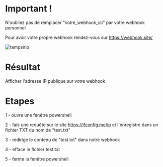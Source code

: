 # Important ! 

N'oubliez pas de remplacer "votre_webhook_ici" par votre webhook personnel

Pour avoir votre propre webhook rendez-vous sur https://webhook.site/

![tempsnip](https://user-images.githubusercontent.com/120284573/211386735-19f0094d-29fa-4a90-8d39-428809637ab1.png)


# Résultat

Afficher l'adresse IP publique sur votre webhook


# Etapes

1 - ouvre une fenêtre powershell

2 - fais une requête sur le site https://ifconfig.me/ip et l'enregistre dans un fichier TXT du nom de "test.txt"

3 - redirige le contenu de "test.txt" dans notre webhook

4 - efface le fichier test.txt

5 - ferme la fenêtre powershell
